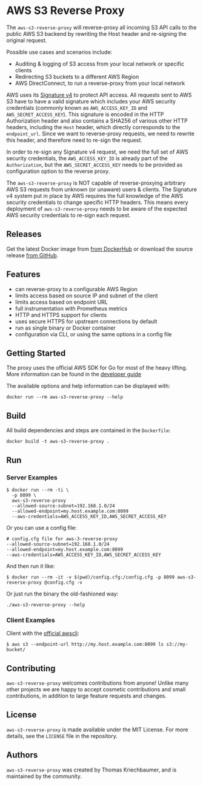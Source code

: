 # AWS S3 Reverse Proxy

The `aws-s3-reverse-proxy` will reverse-proxy all incoming S3 API calls to the public
AWS S3 backend by rewriting the Host header and re-signing the original request.

Possible use cases and scenarios include:
  * Auditing & logging of S3 access from your local network or specific clients
  * Redirecting S3 buckets to a different AWS Region
  * AWS DirectConnect, to run a reverse-proxy from your local network

AWS uses its [Signature
v4]((https://docs.aws.amazon.com/general/latest/gr/signature-version-4.html)) to
protect API access. All requests sent to AWS S3 have to have a valid signature
which includes your AWS security credentials (commonly known as
`AWS_ACCESS_KEY_ID` and `AWS_SECRET_ACCESS_KEY`). This signature is encoded in
the HTTP Authorization header and also contains a SHA256 of various other HTTP
headers, including the `Host` header, which directly corresponds to the
`endpoint_url`. Since we want to reverse-proxy requests, we need to rewrite this
header, and therefore need to re-sign the request.

In order to re-sign any Signature v4 request, we need the full set of AWS
security credentials, the `AWS_ACCESS_KEY_ID` is already part of the
`Authorization`, but the `AWS_SECRET_ACCESS_KEY` needs to be provided as
configuration option to the reverse proxy.

The `aws-s3-reverse-proxy` is NOT capable of reverse-proxying arbitrary AWS S3
requests from unknown (or unaware) users & clients. The Signature v4 system put
in place by AWS requires the full knowledge of the AWS security credentials to
change specific HTTP headers. This means every deployment of
`aws-s3-reverse-proxy` needs to be aware of the expected AWS security
credentials to re-sign each request.

## Releases

Get the latest Docker image from [from
DockerHub](https://hub.docker.com/r/thomaskriechbaumer/aws-s3-reverse-proxy/tags)
or download the source release [from
GitHub](https://github.com/Kriechi/aws-s3-reverse-proxy/releases).

## Features

  * can reverse-proxy to a configurable AWS Region
  * limits access based on source IP and subnet of the client
  * limits access based on endpoint URL
  * full instrumentation with Prometheus metrics
  * HTTP and HTTPS support for clients
  * uses secure HTTPS for upstream connections by default
  * run as single binary or Docker container
  * configuration via CLI, or using the same options in a config file

## Getting Started

The proxy uses the official AWS SDK for Go for most of the heavy lifting. More
information can be found in the [developer
guide](https://docs.aws.amazon.com/sdk-for-go/v1/developer-guide/configuring-sdk.html)

The available options and help information can be displayed with:
```
docker run --rm aws-s3-reverse-proxy --help
```

## Build
All build dependencies and steps are contained in the `Dockerfile`:
```
docker build -t aws-s3-reverse-proxy .
```

## Run

### Server Examples
```
$ docker run --rm -ti \
  -p 8099 \
  aws-s3-reverse-proxy
  --allowed-source-subnet=192.168.1.0/24
  --allowed-endpoint=my.host.example.com:8099
  --aws-credentials=AWS_ACCESS_KEY_ID,AWS_SECRET_ACCESS_KEY
```

Or you can use a config file:
```
# config.cfg file for aws-3-reverse-proxy
--allowed-source-subnet=192.168.1.0/24
--allowed-endpoint=my.host.example.com:8099
--aws-credentials=AWS_ACCESS_KEY_ID,AWS_SECRET_ACCESS_KEY
```
And then run it like:
```
$ docker run --rm -it -v $(pwd)/config.cfg:/config.cfg -p 8099 aws-s3-reverse-proxy @config.cfg -v
```

Or just run the binary the old-fashioned way:
```
./aws-s3-reverse-proxy --help
```

### Client Examples

Client with the [official awscli](https://aws.amazon.com/cli/):
```
$ aws s3 --endpoint-url http://my.host.example.com:8099 ls s3://my-bucket/
```

## Contributing

`aws-s3-reverse-proxy` welcomes contributions from anyone! Unlike many other
projects we are happy to accept cosmetic contributions and small contributions,
in addition to large feature requests and changes.

## License

`aws-s3-reverse-proxy` is made available under the MIT License. For more
details, see the `LICENSE` file in the repository.

## Authors

`aws-s3-reverse-proxy` was created by Thomas Kriechbaumer, and is maintained
by the community.
